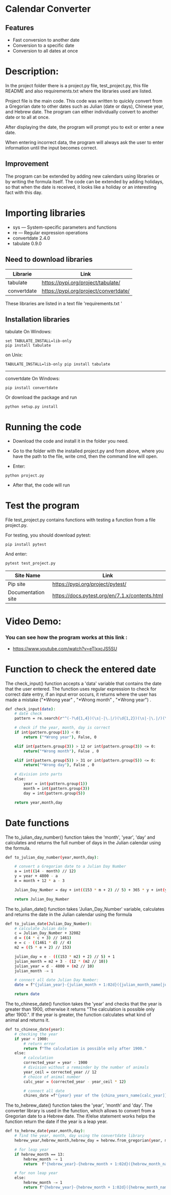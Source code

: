 # Calendar Converter

## Features
- Fast conversion to another date
- Conversion to a specific date
- Conversion to all dates at once


# Description:

In the project folder there is a project.py file, test_project.py, this file README and also requirements.txt where the libraries used are listed.

Project file is the main code. This code was written to quickly convert from a Gregorian date to other dates such as Julian (date or days), Chinese year, and Hebrew date. The program can either individually convert to another date or to all at once.

After displaying the date, the program will prompt you to exit or enter a new date.

When entering incorrect data, the program will always ask the user to enter information until the input becomes correct.

## Improvement

The program can be extended by adding new calendars using libraries or by writing the formula itself. The code can be extended by adding holidays, so that when the date is received, it looks like a holiday or an interesting fact with this day.

# Importing libraries
- sys — System-specific parameters and functions
- re — Regular expression operations
- convertdate 2.4.0
- tabulate 0.9.0


## Need to download libraries

| Librarie | Link |
| ------ | ------ |
| tabulate| https://pypi.org/project/tabulate/ |
| convertdate | https://pypi.org/project/convertdate/ |
These libraries are listed in a text file 'requirements.txt '



## Installation libraries

tabulate
On Windows:
```
set TABULATE_INSTALL=lib-only
pip install tabulate
```
on Unix:
```
TABULATE_INSTALL=lib-only pip install tabulate
```
-------------------------------

convertdate
On Windows:
```
pip install convertdate
```

Or download the package and run
```
python setup.py install
```

# Running the code
- Download the code and install it in the folder you need.

- Go to the folder with the installed project.py and from above, where you have the path to the file, write cmd, then the command line will open.

- Enter:
```
python project.py
```
- After that, the code will run



#  Test the program
File test_project.py contains functions with testing a function from a file project.py.

For testing, you should download pytest:


```
pip install pytest
```
And enter:
```
pytest test_project.py
```

| Site Name| Link |
| ------ | ------ |
| Pip site| https://pypi.org/project/pytest/ |
| Documentation site  | https://docs.pytest.org/en/7.1.x/contents.html |

# Video Demo:
### You can see how the program works at this link :
- https://www.youtube.com/watch?v=eTlxxcJS5SU


# Function to check the entered date

The check_input() function accepts a 'data' variable that contains the date that the user entered. The function uses regular expression to check for correct date entry, if an input error occurs, it returns where the user has made a mistake ("*Wrong year" , "*Wrong month" , "*Wrong year") .
```sh
def check_input(date):
    # date check
    pattern = re.search(r"^(-?\d{1,4})(\s|-|\.|/)(\d{1,2})(\s|-|\.|/)(\d{1,2})$", date)

    # check if the year, month, day is correct
    if int(pattern.group(1)) < 0:
        return ("*Wrong year"), False, 0

    elif int(pattern.group(3)) > 12 or int(pattern.group(3)) <= 0:
        return("*Wrong month"), False , 0

    elif int(pattern.group(5)) > 31 or int(pattern.group(5)) <= 0:
        return("*Wrong day"), False , 0

    # division into parts
    else:
        year = int(pattern.group(1))
        month = int(pattern.group(3))
        day = int(pattern.group(5))

    return year,month,day
```
# Date functions
The to_julian_day_number() function takes the 'month', 'year', 'day' and calculates and returns the full number of days in the Julian calendar using the formula.

```sh
def to_julian_day_number(year,month,day):

    # сonvert a Gregorian date to a Julian Day Number
    a = int((14 - month) // 12)
    y = year + 4800 - a
    m = month + 12 * a - 3

    Julian_Day_Number = day + int((153 * m + 2) // 5) + 365 * y + int(y // 4) - int(y// 100) + int(y // 400) - 32045

    return Julian_Day_Number
```

The to_julian_date() function takes 'Julian_Day_Number' variable, calculates and returns the date in the Julian calendar using the formula

```sh
def to_julian_date(Julian_Day_Number):
    # сalculate Julian date
    c = Julian_Day_Number + 32082
    d = ((4 * c + 3) // 1461)
    e = c - ((1461 * d) // 4)
    m2 = ((5 * e + 2) // 153)

    julian_day = e - (((153 * m2) + 2) // 5) + 1
    julian_month = m2 + 3 - (12 * (m2 // 10))
    julian_year = d - 4800 + (m2 // 10)
    julian_month -= 1

    # сonnect all date Julian Day Number:
    date = f"{julian_year}-{julian_month + 1:02d}({julian_month_name[julian_month]})-{julian_day}"

    return date
```


The to_chinese_date() function takes the 'year' and checks that the year is greater than 1900, otherwise it returns "The calculation is possible only after 1900.". If the year is greater, the function calculates what kind of animal and returns it.

```sh
def to_chinese_date(year):
    # checking the year
    if year < 1900:
        # return error
        return f"The calculation is possible only after 1900."
    else:
        # сalculation
        corrected_year = year - 1900
        # division without a remainder by the number of animals
        year_ceil = corrected_year // 12
        # choice of animal number
        calc_year = (corrected_year - year_ceil * 12)

        # connect all date
        chines_date =f"{year} year of the {china_years_name[calc_year]}"
```


The to_hebrew_date() function takes the 'year', 'month' and 'day'. The converter library is used in the function, which allows to convert from a Gregorian date to a Hebrew date. The if/else statement works helps the function return the date if the year is a leap year.

```sh
def to_hebrew_date(year,month,day):
    # find the year, month, day using the convertdate library
    hebrew_year,hebrew_month,hebrew_day = hebrew.from_gregorian(year, month, day)

    # for leap year
    if hebrew_month == 13:
        hebrew_month -= 1
        return  f"{hebrew_year}-{hebrew_month + 1:02d}({hebrew_month_name[hebrew_month]})(Leap year)-{hebrew_day:02d}"

    # for non leap year
    else:
        hebrew_month -= 1
        return f"{hebrew_year}-{hebrew_month + 1:02d}({hebrew_month_name[hebrew_month]})-{hebrew_day:02d}"
```
